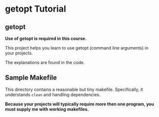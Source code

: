 # getopt Tutorial

## getopt

**Use of getopt is required in this course.**

This project helps you learn to use getopt (command line arguments)
in your projects.

The explanations are found in the code.

## Sample Makefile

This directory contains a reasonable but tiny makefile.
Specifically, it understands `clean` and handling
dependencies.

**Because your projects will typically require more then
one program, you must supply me with working makefiles.**
